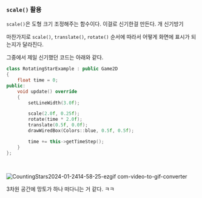 ### `scale()` 활용
`scale()`은 도형 크기 조정해주는 함수이다. 이걸로 신기한걸 만든다. 개 신기방기

마찬가지로 `scale()`, `translate()`, `rotate()` 순서에 따라서 어떻게 화면에 표시가 되는지가 달라진다.

그중에서 제일 신기했던 코드는 아래와 같다.

```cpp
class RotatingStarExample : public Game2D
{
	float time = 0;
public:
	void update() override
	{
		setLineWidth(3.0f);

		scale(2.0f, 0.25f);
		rotate(time * 2.0f);
		translate(0.5f, 0.0f);
		drawWiredBox(Colors::blue, 0.5f, 0.5f);

		time += this->getTimeStep();
	}
};
```
<br>

![CountingStars2024-01-2414-58-25-ezgif com-video-to-gif-converter](https://github.com/SunFlower2819/Today-I-learned/assets/130738283/26c238d0-ec2b-428b-9445-3df0c7588da3)

3차원 공간에 망토가 하나 떠다니는 거 같다. ㅋㅋ

